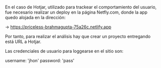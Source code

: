 En el caso de Hotjar, utilizado para trackear el comportamiento del usuario, fue necesario 
realizar un deploy en la página Netfly.com, donde la app quedo alojada en la dirección:

-> https://priceless-brahmagupta-75a26c.netlify.app

Por tanto, para realizar el análisis hay que crear un proyecto entregando está URL a Hotjar.

Las credenciales de usuario para loggearse en el sitio son:

username: 'jhon'
password: 'pass'
